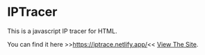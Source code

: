 # IPTracer
This is a javascript IP tracer for HTML.


You can find it here >>https://iptrace.netlify.app/<<
[View The Site](https://htmlexecute.netlify.app/).
